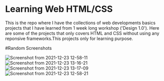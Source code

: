 # Learning Web HTML/CSS 
This is the repo where I have the collections of web developments basics projects
that I have learned from  1 week long workshop ('Design 1.0').
Here are some of the projects that only covers HTML and CSS 
without using any reponsive frameworks.This projects only for learning purpose.


#Random Screenshots 


![Screenshot from 2021-12-23 12-58-11](https://user-images.githubusercontent.com/53189504/147206267-67d20752-dc02-4171-9c4c-0e04b1de2878.png)
![Screenshot from 2021-12-23 13-16-21](https://user-images.githubusercontent.com/53189504/147206275-fac120ae-13f5-4d17-96b3-da9e86c2f894.png)
![Screenshot from 2021-12-23 13-17-09](https://user-images.githubusercontent.com/53189504/147206277-0ea305f7-d74d-4944-a1ac-909cff3799be.png)
![Screenshot from 2021-12-23 12-58-21](https://user-images.githubusercontent.com/53189504/147206305-646bd557-7b26-4b4b-8764-832be8a84a63.png)
